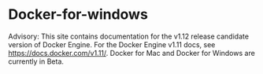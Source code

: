 # Docker-for-windows
Advisory: This site contains documentation for the v1.12 release candidate version of Docker Engine. For the Docker Engine v1.11 docs, see https://docs.docker.com/v1.11/. Docker for Mac and Docker for Windows are currently in Beta.
